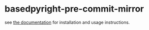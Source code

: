 # basedpyright-pre-commit-mirror

see [the documentation](https://docs.basedpyright.com/latest/installation/pre-commit%20hook/) for installation and usage instructions.
